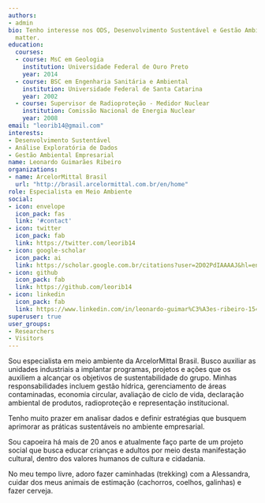 ```yaml
---
authors:
- admin
bio: Tenho interesse nos ODS, Desenvolvimento Sustentável e Gestão Ambiental Empresarial
  matter.
education:
  courses:
  - course: MsC em Geologia 
    institution: Universidade Federal de Ouro Preto
    year: 2014
  - course: BSC em Engenharia Sanitária e Ambiental
    institution: Universidade Federal de Santa Catarina 
    year: 2002
  - course: Supervisor de Radioproteção - Medidor Nuclear
    institution: Comissão Nacional de Energia Nuclear
    year: 2008
email: "leorib14@gmail.com"
interests:
- Desenvolvimento Sustentável
- Análise Exploratória de Dados
- Gestão Ambiental Empresarial
name: Leonardo Guimarães Ribeiro
organizations:
- name: ArcelorMittal Brasil
  url: "http://brasil.arcelormittal.com.br/en/home"
role: Especialista em Meio Ambiente
social:
- icon: envelope
  icon_pack: fas
  link: '#contact'
- icon: twitter
  icon_pack: fab
  link: https://twitter.com/leorib14
- icon: google-scholar
  icon_pack: ai
  link: https://scholar.google.com.br/citations?user=2D02PdIAAAAJ&hl=en
- icon: github
  icon_pack: fab
  link: https://github.com/leorib14
- icon: linkedin
  icon_pack: fab
  link: https://www.linkedin.com/in/leonardo-guimar%C3%A3es-ribeiro-15456827/
superuser: true
user_groups:
- Researchers
- Visitors
---
```


Sou especialista em meio ambiente da ArcelorMittal Brasil. Busco auxiliar as unidades industriais a implantar programas, projetos e ações que os auxiliem a alcançar os objetivos de sustentabilidade do grupo. Minhas responsabilidades incluem gestão hídrica, gerenciamento de áreas contaminadas, economia circular, avaliação de ciclo de vida, declaração ambiental de produtos, radioproteção e representação institucional.

Tenho muito prazer em analisar dados e definir estratégias que busquem aprimorar as práticas sustentáveis no ambiente empresarial.

Sou capoeira há mais de 20 anos e atualmente faço parte de um projeto social que busca educar crianças e adultos por meio desta manifestação cultural, dentro dos valores humanos de cultura e cidadania. 

No meu tempo livre, adoro fazer caminhadas (trekking) com a Alessandra, cuidar dos meus animais de estimação (cachorros, coelhos, galinhas) e fazer cerveja.
